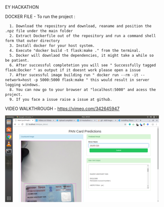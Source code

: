 EY HACKATHON 

DOCKER FILE - To run the project :
      
      1. Download the repository and download, reaname and position the .npz file under the main folder
      2. Extract Dockerfile out of the repository and run a command shell form that outer directory
      3. Install docker for your host system.
      4. Execute "docker build -t flask:make ." from the terminal.
      5. Docker will downlaod the dependencies, it might take a while so be patient.
      6. After successful completetion you will see " Successfully tagged flask:Docker " as output if it doesnt work please open a issue
      7. After sucessful image building run " docker run --rm -it --network=host -p 5000:5000 flask:make " this would result in server logging windows.
      8. You can now go to your browser at "localhost:5000" and acess the project.
      9. If you face a issue raise a issue at github.


VIDEO WALKTHROUGH - https://vimeo.com/342645947

![Panel Page](https://github.com/amansheaven/EY_FileClaims/blob/master/Screenshot%20from%202019-06-17%2009-59-48.png?raw=true)
